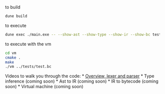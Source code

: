 to build
```bash
dune build
```
to execute
```bash
dune exec ./main.exe -- --show-ast --show-type --show-ir --show-bc tests/test.ml
```

to execute with the vm
```bash
cd vm
cmake .
make
./vm ../tests/test.bc
```

Videos to walk you through the code:
    * [Overview, lexer and parser](https://youtu.be/F9MhBISX10s)
    * Type inference (coming soon)
    * Ast to IR (coming soon)
    * IR to bytecode (coming soon)
    * Virtual machine (coming soon)
